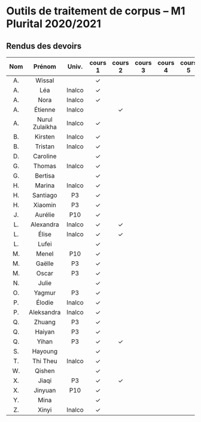 
# Outils de traitement de corpus – M1 Plurital 2020/2021
## Rendus des devoirs

| Nom | Prénom   | Univ. | cours 1 | cours 2 | cours 3 | cours 4 | cours 5 | cours 6 |
|:---:|:--------:|:-----:|:-------:|:-------:|:-------:|:-------:|:-------:|:-------:|
|  A. |Wissal    |       |✓        |         |         |         |         |         |
|  A. |Léa       |Inalco |✓        |         |         |         |         |         |
|  A. |Nora      |Inalco |✓        |         |         |         |         |         |
|  A. |Étienne   |Inalco |         |✓        |         |         |         |         |
|  A. |Nurul Zulaikha|Inalco |✓        |         |         |         |         |         |
|  B. |Kirsten   |Inalco |✓        |         |         |         |         |         |
|  B. |Tristan   |Inalco |✓        |         |         |         |         |         |
|  D. |Caroline  |       |✓        |         |         |         |         |         |
|  G. |Thomas    |Inalco |✓        |         |         |         |         |         |
|  G. |Bertisa   |       |✓        |         |         |         |         |         |
|  H. |Marina    |Inalco |✓        |         |         |         |         |         |
|  H. |Santiago  |P3     |✓        |         |         |         |         |         |
|  H. |Xiaomin   |P3     |✓        |         |         |         |         |         |
|  J. |Aurélie   |P10    |✓        |         |         |         |         |         |
|  L. |Alexandra |Inalco |✓        |✓        |         |         |         |         |
|  L. |Élise     |Inalco |✓        |✓        |         |         |         |         |
|  L. |Lufei     |       |✓        |         |         |         |         |         |
|  M. |Menel     |P10    |✓        |         |         |         |         |         |
|  M. |Gaëlle    |P3     |✓        |         |         |         |         |         |
|  M. |Oscar     |P3     |✓        |         |         |         |         |         |
|  N. |Julie     |       |✓        |         |         |         |         |         |
|  O. |Yagmur    |P3     |✓        |         |         |         |         |         |
|  P. |Élodie    |Inalco |✓        |         |         |         |         |         |
|  P. |Aleksandra|Inalco |✓        |         |         |         |         |         |
|  Q. |Zhuang    |P3     |✓        |         |         |         |         |         |
|  Q. |Haiyan    |P3     |✓        |         |         |         |         |         |
|  Q. |Yihan     |P3     |✓        |✓        |         |         |         |         |
|  S. |Hayoung   |       |✓        |         |         |         |         |         |
|  T. |Thi Theu  |Inalco |✓        |         |         |         |         |         |
|  W. |Qishen    |       |✓        |         |         |         |         |         |
|  X. |Jiaqi     |P3     |✓        |✓        |         |         |         |         |
|  X. |Jinyuan   |P10    |✓        |         |         |         |         |         |
|  Y. |Mina      |       |✓        |         |         |         |         |         |
|  Z. |Xinyi     |Inalco |✓        |         |         |         |         |         |
